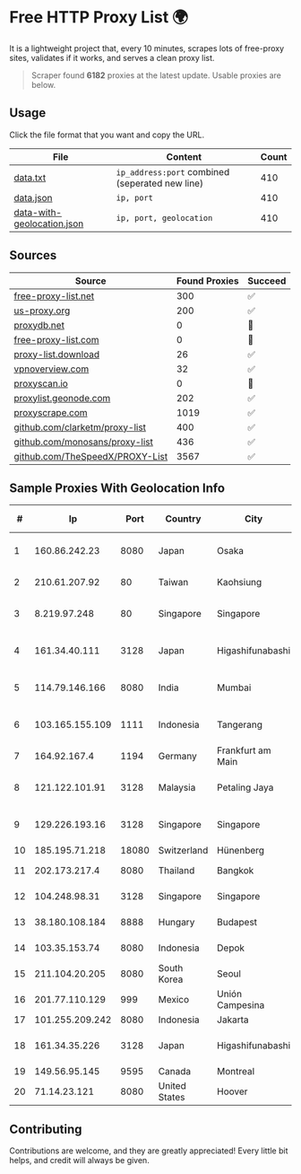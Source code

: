 
# Free HTTP Proxy List 🌍

It is a lightweight project that, every 10 minutes, scrapes lots of free-proxy sites, validates if it works, and serves a clean proxy list.


> Scraper found **6182** proxies at the latest update. Usable proxies are below.

## Usage

Click the file format that you want and copy the URL.


|File|Content|Count|
|----|-------|-----|
|[data.txt](https://raw.githubusercontent.com/themiralay/Proxy-List-World/master/data.txt)|`ip_address:port` combined (seperated new line)|410|
|[data.json](https://raw.githubusercontent.com/themiralay/Proxy-List-World/master/data.json)|`ip, port`|410|
|[data-with-geolocation.json](https://raw.githubusercontent.com/themiralay/Proxy-List-World/master/data-with-geolocation.json)|`ip, port, geolocation`|410|

## Sources

|Source|Found Proxies|Succeed|
|------|-------------|-------|
|[free-proxy-list.net](https://free-proxy-list.net)|300|✅|
|[us-proxy.org](https://www.us-proxy.org)|200|✅|
|[proxydb.net](http://proxydb.net)|0|🚫|
|[free-proxy-list.com](https://free-proxy-list.com/?page=&port=&type%5B%5D=http&type%5B%5D=https&up_time=0&search=Search)|0|🚫|
|[proxy-list.download](https://www.proxy-list.download/HTTP)|26|✅|
|[vpnoverview.com](https://vpnoverview.com/privacy/anonymous-browsing/free-proxy-servers)|32|✅|
|[proxyscan.io](https://www.proxyscan.io)|0|🚫|
|[proxylist.geonode.com](https://proxylist.geonode.com/api/proxy-list?limit=300&page=1&sort_by=lastChecked&sort_type=desc&protocols=http,https)|202|✅|
|[proxyscrape.com](https://api.proxyscrape.com/v2/?request=displayproxies&protocol=http&timeout=10000&country=all&ssl=all&anonymity=all)|1019|✅|
|[github.com/clarketm/proxy-list](https://raw.githubusercontent.com/clarketm/proxy-list/master/proxy-list-raw.txt)|400|✅|
|[github.com/monosans/proxy-list](https://raw.githubusercontent.com/monosans/proxy-list/main/proxies/http.txt)|436|✅|
|[github.com/TheSpeedX/PROXY-List](https://raw.githubusercontent.com/TheSpeedX/PROXY-List/master/http.txt)|3567|✅|


## Sample Proxies With Geolocation Info

|#|Ip|Port|Country|City|Internet Service Provider|
|-|--|----|-------|----|-------------------------|
|1|160.86.242.23|8080|Japan|Osaka|Sony Network Communications Inc|
|2|210.61.207.92|80|Taiwan|Kaohsiung|Chunghwa Telecom Co., Ltd.|
|3|8.219.97.248|80|Singapore|Singapore|Alibaba (US) Technology Co., Ltd.|
|4|161.34.40.111|3128|Japan|Higashifunabashi|NTT PC Communications, Inc.|
|5|114.79.146.166|8080|India|Mumbai|D-VoiS Broadband Private Limited|
|6|103.165.155.109|1111|Indonesia|Tangerang|PT Jaringan Keluarga Bersama|
|7|164.92.167.4|1194|Germany|Frankfurt am Main|DigitalOcean, LLC|
|8|121.122.101.91|3128|Malaysia|Petaling Jaya|Maxis Broadband Sdn Bhd|
|9|129.226.193.16|3128|Singapore|Singapore|Tencent Cloud Computing (Beijing) Co|
|10|185.195.71.218|18080|Switzerland|Hünenberg|Datasource AG|
|11|202.173.217.4|8080|Thailand|Bangkok|KIRZ Company Limited|
|12|104.248.98.31|3128|Singapore|Singapore|DigitalOcean, LLC|
|13|38.180.108.184|8888|Hungary|Budapest|M247 Europe SRL|
|14|103.35.153.74|8080|Indonesia|Depok|PT INDONESIA COMNETS PLUS|
|15|211.104.20.205|8080|South Korea|Seoul|Korea Telecom|
|16|201.77.110.129|999|Mexico|Unión Campesina|Raul Duarte Urita|
|17|101.255.209.242|8080|Indonesia|Jakarta|PT Remala Abadi|
|18|161.34.35.226|3128|Japan|Higashifunabashi|NTT PC Communications, Inc.|
|19|149.56.95.145|9595|Canada|Montreal|OVH Hosting|
|20|71.14.23.121|8080|United States|Hoover|Spectrum|



## Contributing

Contributions are welcome, and they are greatly appreciated! Every
little bit helps, and credit will always be given.

